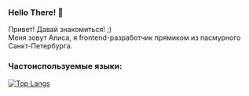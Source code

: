 ### Hello There! 👋

Привет! Давай знакомиться! ;) <br/>
Меня зовут Алиса, я frontend-разработчик прямиком из пасмурного Санкт-Петербурга.

### Частоиспользуемые языки:
[![Top Langs](https://github-readme-stats.vercel.app/api/top-langs/?aliceandr)](https://github.com/anuraghazra/github-readme-stats)

